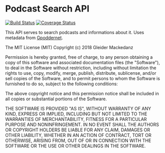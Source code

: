 # Podcast Search API

[![Build Status](https://travis-ci.org/Gleider/podcast-search.svg?branch=master)](https://travis-ci.org/Gleider/podcast-search) [![Coverage Status](https://coveralls.io/repos/github/Gleider/podcast-search/badge.svg?branch=master)](https://coveralls.io/github/Gleider/podcast-search?branch=master)

This API serves to search podcasts and informations about it.
Uses metadata from [Gpoddernet](https://gpodder.net).



The MIT License (MIT)
Copyright (c) 2018 Gleider Mackedanz

Permission is hereby granted, free of charge, to any person obtaining a copy of this software and associated documentation files (the "Software"), to deal in the Software without restriction, including without limitation the rights to use, copy, modify, merge, publish, distribute, sublicense, and/or sell copies of the Software, and to permit persons to whom the Software is furnished to do so, subject to the following conditions:

The above copyright notice and this permission notice shall be included in all copies or substantial portions of the Software.

THE SOFTWARE IS PROVIDED "AS IS", WITHOUT WARRANTY OF ANY KIND, EXPRESS OR IMPLIED, INCLUDING BUT NOT LIMITED TO THE WARRANTIES OF MERCHANTABILITY, FITNESS FOR A PARTICULAR PURPOSE AND NONINFRINGEMENT. IN NO EVENT SHALL THE AUTHORS OR COPYRIGHT HOLDERS BE LIABLE FOR ANY CLAIM, DAMAGES OR OTHER LIABILITY, WHETHER IN AN ACTION OF CONTRACT, TORT OR OTHERWISE, ARISING FROM, OUT OF OR IN CONNECTION WITH THE SOFTWARE OR THE USE OR OTHER DEALINGS IN THE SOFTWARE.